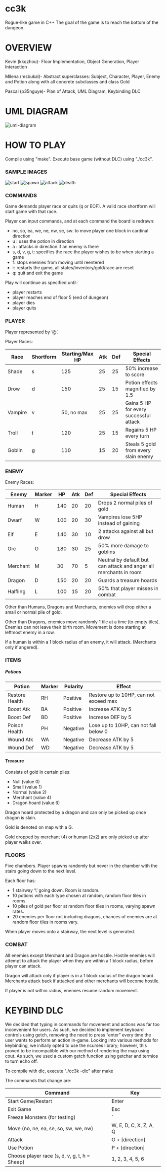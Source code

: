 # cc3k
Rogue-like game in C++
The goal of the game is to reach the bottom of the dungeon.

# OVERVIEW

Kevin (kkqzhou)- Floor Implementation, Object Generation, Player Interaction

Milena (msbukal)- Abstract superclasses: Subject, Character, Player, Enemy and Potion along with all concrete subclasses and class Gold

Pascal (p35nguye)- Plan of Attack, UML Diagram, Keybinding DLC

# UML DIAGRAM
![uml-diagram](https://github.com/msbukal/cc3k/blob/master/cc3k_UML.png?raw=true)

# HOW TO PLAY

Compile using "make". Execute base game (without DLC) using "./cc3k".

### SAMPLE IMAGES
![start](https://github.com/msbukal/cc3k/blob/master/sample_images/1-start.JPG?raw=true)
![spawn](https://github.com/msbukal/cc3k/blob/master/sample_images/2-spawn.JPG?raw=true)
![attack](https://github.com/msbukal/cc3k/blob/master/sample_images/3-attack.JPG?raw=true)
![death](https://github.com/msbukal/cc3k/blob/master/sample_images/4-death.JPG?raw=true)

### COMMANDS

Game demands player race or quits (q or EOF). A valid race shortform will start game with that race.

Player can input commands, and at each command the board is redrawn:
- no, so, ea, we, ne, nw, se, sw: to move player one block in cardinal direction
- u <direction>: uses the potion in direction
- a <direction>: attacks in direction if an enemy is there
- s, d, v, g, t: specifies the race the player wishes to be when starting a game
- f: stops enemies from moving until reentered
- r: restarts the game, all states/inventory/gold/race are reset
- q: quit and exit the game

Play will continue as specified until:
- player restarts
- player reaches end of floor 5 (end of dungeon)
- player dies
- player quits

### PLAYER
Player represented by ‘@’.

Player Races:

| Race | Shortform | Starting/Max HP | Atk | Def | Special Effects |
| ---- | --------- | --------------- | --- | --- | --------------- |
| Shade | s | 125 | 25 | 25 | 50% increase to score |
| Drow | d | 150 | 25 | 15 | Potion effects magnified by 1.5 |
| Vampire | v | 50, no max | 25 | 25 | Gains 5 HP for every successful attack |
| Troll | t | 120 | 25 | 15 | Regains 5 HP every turn | 
| Goblin | g | 110 | 15 | 20 | Steals 5 gold from every slain enemy |

### ENEMY
Enemy Races:

| Enemy | Marker | HP | Atk | Def | Special Effects |
| ----- | ------ | -- | --- | --- | --------------- |
| Human | H | 140 | 20 | 20 | Drops 2 normal piles of gold |
| Dwarf | W | 100 | 20 | 30 | Vampires lose 5HP instead of gaining |
| Elf | E | 140 | 30 | 10 | 2 attacks against all but drow |
| Orc | O | 180 | 30 | 25 | 50% more damage to goblins |
| Merchant | M | 30 | 70 | 5 | Neutral by default but can attack and anger all merchants in room |
| Dragon | D | 150 | 20 | 20 | Guards a treasure hoards |
| Halfling | L | 100 | 15 | 20 | 50% that player misses in combat |

Other than Humans, Dragons and Merchants, enemies will drop either a small or normal pile of gold.

Other than Dragons, enemies move randomly 1 tile at a time (to empty tiles). Enemies can not leave their birth room. Movement is done starting at leftmost enemy in a row.

If a human is within a 1 block radius of an enemy, it will attack. (Merchants only if angered).

### ITEMS

##### Potions

| Potion | Marker | Polarity | Effect | 
| ------ | ------ | -------- | ------ |
| Restore Health | RH | Positive | Restore up to 10HP, can not exceed max |
| Boost Atk | BA | Positive | Increase ATK by 5 |
| Boost Def | BD | Positive | Increase DEF by 5 |
| Poison Health | PH | Negative | Lose up to 10HP, can not fall below 0 |
| Wound Atk | WA | Negative | Decrease ATK by 5 | 
| Wound Def | WD | Negative | Decrease ATK by 5 |

#### Treasure
Consists of gold in certain piles: 
- Null (value 0)
- Small (value 1)
- Normal (value 2)
- Merchant (value 4)
- Dragon hoard (value 6)

Dragon hoard protected by a dragon and can only be picked up once dragon is slain.

Gold is denoted on map with a G. 

Gold dropped by merchant (4) or human (2x2) are only picked up after player walks over.

### FLOORS
Five chambers. Player spawns randomly but never in the chamber with the stairs going down to the next level.

Each floor has:
- 1 stairway ‘\’ going down. Room is random.
- 10 potions with each type chosen at random, random floor tiles in rooms.
- 10 piles of gold per floor at random floor tiles in rooms, varying spawn rates.
- 20 enemies per floor not including dragons, chances of enemies are at random floor tiles in rooms vary.
        
When player moves onto a stairway, the next level is generated.

### COMBAT
All enemies except Merchant and Dragon are hostile. Hostile enemies will attempt to attack the player when they are within a 1 block radius, before player can attack. 

Dragon will attack only if player is in a 1 block radius of the dragon hoard. Merchants attack back if attacked and other merchants will become hostile.

If player is not within radius, enemies resume random movement.

# KEYBIND DLC
We decided that typing in commands for movement and actions was far too inconvenient for users. As such, we decided to implement keyboard controls using getch, removing the need to press “enter” every time the user wants to perform an action in-game. Looking into various methods for keybinding, we initially opted to use the ncurses library; however, this proved to be incompatible with our method of rendering the map using cout. As such, we used a custom getch function using getchar and termios to turn echo off. 

To compile with dlc, execute "./cc3k -dlc" after make

The commands that change are:

| Command | Key |
| ------- | --- |
| Start Game/Restart | Enter |
| Exit Game | Esc |
| Freeze Monsters (for testing) | ` |
| Move (no, ne, ea, se, so, sw, we, nw) | W, E, D, C, X, Z, A, Q |
| Attack | O + [direction] |
| Use Potion | P + [direction] |
| Choose player race (s, d, v, g, t, h = Sheep) | 1, 2, 3, 4, 5, 6 |
